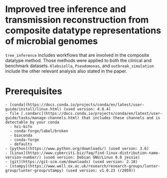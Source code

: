 # Improved tree inference and transmission reconstruction from composite datatype representations of microbial genomes

`tree_inference` includes workflows that are involved in the composite datatype method. Those methods were applied to both the clinical and benchmark datasets. `Klebsiella`, `Pseudomonas`, and `outbreak_simulation` include the other relevant analysis also stated in the paper.

# Prerequisites
    - [conda](https://docs.conda.io/projects/conda/en/latest/user-guide/install/linux.html) (used version: 4.8.4)
    - file [.condarc](https://docs.conda.io/projects/conda/en/latest/user-guide/tasks/manage-channels.html) that includes these channels and is detectable by your conda
      - hzi-bifo
      - conda-forge/label/broken
      - bioconda
      - conda-forge
      - defaults
    - [python](https://www.python.org/downloads/) (used verson: 3.6)
    - [Linux](https://www.cyberciti.biz/faq/find-linux-distribution-name-version-number/) (used version: Debian GNU/Linux 8.8 jessie)
    - [git](https://git-scm.com/downloads) (used version: 2.18)
    - [stampy](https://www.well.ox.ac.uk/research/research-groups/lunter-group/lunter-group/stampy) (used version: v1.0.23 (r2059))
